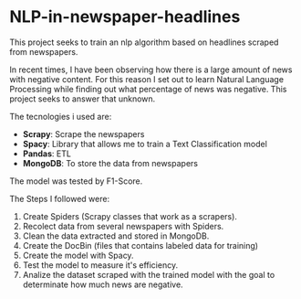 # NLP-in-newspaper-headlines
 This project seeks to train an nlp algorithm based on headlines scraped from newspapers.

In recent times, I have been observing how there is a large amount of news with negative content. For this reason I set out to learn Natural Language Processing while finding out what percentage of news was negative. This project seeks to answer that unknown.

The tecnologies i used are:

- **Scrapy**: Scrape the newspapers
- **Spacy**: Library that allows me to train a Text Classification model
- **Pandas**: ETL 
- **MongoDB**: To store the data from newspapers

The model was tested by F1-Score. 

The Steps I followed were:
1. Create Spiders (Scrapy classes that work as a scrapers).
2. Recolect data from several newspapers with Spiders.
3. Clean the data extracted and stored in MongoDB.
4. Create the DocBin (files that contains labeled data for training)
5. Create the model with Spacy.
6. Test the model to measure it's efficiency.
7. Analize the dataset scraped with the trained model with the goal to determinate how much news are negative.
